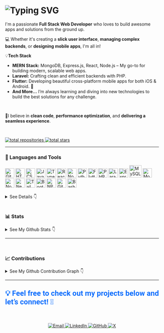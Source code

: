 <!-- # 🏄‍♂️ Hi there, I'm Ahnuf! -->
 
# ![Typing SVG](https://readme-typing-svg.herokuapp.com?font=Fira+Code&weight=600&size=28&duration=3000&pause=1000&color=00ADEF&center=false&vCenter=true&width=700&lines=🏄‍♂️+Hi+there+,+I'm+Ahnuf!;💻+Full-Stack+Web+Developer+🛠️;MERN+Stack+Developer+%7C+Laravel+Developer;💻+Good+Front-End+Developer;🛠️+Great+Backend+Developer;Your+team’s+future+MVP+😎;The+Best+Team+Player+you+could+ask+for!😉)

I'm a passionate **Full Stack Web Developer** who loves to build awesome apps and solutions from the ground up. 

💻 Whether it's creating a **slick user interface**, **managing complex backends**, or **designing mobile apps**, I'm all in!


💡**Tech Stack**

- **MERN Stack:** MongoDB, Express.js, React, Node.js – My go-to for building modern, scalable web apps.
- **Laravel:** Crafting clean and efficient backends with PHP.
- **Flutter:** Developing beautiful cross-platform mobile apps for both iOS & Android. 📱
- **And More...** I’m always learning and diving into new technologies to build the best solutions for any challenge.
 </br>
 
🌱I believe in **clean code**, **performance optimization**, and **delivering a seamless experience**.

</br>


 <p align="left">
  <a href="https://github.com/Ahnuf-Karim-Chowdhury?tab=repositories">
    <img alt="total repositories" title="Total repositories on GitHub" src="https://custom-icon-badges.demolab.com/badge/Repositories-black?color=black&style=for-the-badge&labelColor=488207&logo=repo&logoColor=blue"/>
</a>

  <a href="https://github.com/Ahnuf-Karim-Chowdhury?tab=repositories&sort=stargazers">
         <img alt="total stars" title="Total stars on GitHub" src="https://custom-icon-badges.demolab.com/github/stars/Ahnuf-Karim-Chowdhury?color=black&style=for-the-badge&labelColor=488207&logo=star&logoColor=yellow"/></a>
</p>






---
### 🧰 Languages and Tools

<div class="skills-container">
  <img alt="Git" width="30" src="https://cdn.jsdelivr.net/gh/devicons/devicon/icons/git/git-original.svg" />
  <img alt="HTML" width="30" src="https://cdn.jsdelivr.net/gh/devicons/devicon/icons/html5/html5-plain.svg" />
  <img alt="CSS" width="30" src="https://cdn.jsdelivr.net/gh/devicons/devicon/icons/css3/css3-plain.svg" />
  <img alt="JavaScript" width="30" src="https://cdn.jsdelivr.net/gh/devicons/devicon/icons/javascript/javascript-plain.svg" />
  <img alt="TypeScript" width="30" src="https://cdn.jsdelivr.net/gh/devicons/devicon/icons/typescript/typescript-plain.svg" />
  <img alt="React" width="30" src="https://cdn.jsdelivr.net/gh/devicons/devicon/icons/react/react-original.svg" />
  <img alt="NodeJS" width="30" src="https://cdn.jsdelivr.net/gh/devicons/devicon/icons/nodejs/nodejs-original.svg" />
  <img alt="Python" width="30" src="https://cdn.jsdelivr.net/gh/devicons/devicon/icons/python/python-plain.svg" />
  <img alt="Flutter" width="30" src="https://cdn.jsdelivr.net/gh/devicons/devicon@latest/icons/flutter/flutter-original.svg" />
  <img alt="PHP" width="30" src="https://cdn.jsdelivr.net/gh/devicons/devicon@latest/icons/php/php-original.svg" />
  <img alt="Laravel" width="30" src="https://cdn.jsdelivr.net/gh/devicons/devicon@latest/icons/laravel/laravel-original.svg" />
  <img alt="Express" width="30" src="https://cdn.jsdelivr.net/gh/devicons/devicon@latest/icons/express/express-original.svg" />
  <img alt="MySQL" width="40" height="40" src="https://cdn.jsdelivr.net/gh/devicons/devicon@latest/icons/mysql/mysql-plain-wordmark.svg" />
  <img alt="MongoDB" width="30" src="https://cdn.jsdelivr.net/gh/devicons/devicon@latest/icons/mongodb/mongodb-plain-wordmark.svg" />
  <img alt="Nodemon" width="30" src="https://cdn.jsdelivr.net/gh/devicons/devicon@latest/icons/nodemon/nodemon-original.svg" />
  <img alt="NextJS" width="30" src="https://cdn.jsdelivr.net/gh/devicons/devicon@latest/icons/nextjs/nextjs-original.svg" />
  <img alt="TailWind" width="30" src="https://cdn.jsdelivr.net/gh/devicons/devicon@latest/icons/tailwindcss/tailwindcss-original.svg" />
  <img alt="Bootstrap" width="30" src="https://cdn.jsdelivr.net/gh/devicons/devicon@latest/icons/bootstrap/bootstrap-original.svg" />
  <img alt="NPM" width="30" src="https://cdn.jsdelivr.net/gh/devicons/devicon@latest/icons/npm/npm-original-wordmark.svg" />
  <img alt="GitHub" width="30" src="https://cdn.jsdelivr.net/gh/devicons/devicon@latest/icons/github/github-original.svg" />
  <img alt="Bash" width="30" src="https://cdn.jsdelivr.net/gh/devicons/devicon@latest/icons/bash/bash-original.svg" />
</div>
<br />
<details>
  <summary> See Details 👇 </summary> </br>
 
| **Languages** | **Frameworks, Platforms, and Libraries** | **Design** | **Database Management** |
| :---: | :---: | :---: | :---: |
| <img alt="HTML" width="30" src="https://cdn.jsdelivr.net/gh/devicons/devicon/icons/html5/html5-plain.svg" /> <img alt="CSS" width="30" src="https://cdn.jsdelivr.net/gh/devicons/devicon/icons/css3/css3-plain.svg" /> <img alt="JavaScript" width="30" src="https://cdn.jsdelivr.net/gh/devicons/devicon/icons/javascript/javascript-plain.svg" /> <img alt="TypeScript" width="30" src="https://cdn.jsdelivr.net/gh/devicons/devicon/icons/typescript/typescript-plain.svg" /> | <img alt="React" width="30" src="https://cdn.jsdelivr.net/gh/devicons/devicon/icons/react/react-original.svg" /> <img alt="Node.js" width="30" src="https://cdn.jsdelivr.net/gh/devicons/devicon/icons/nodejs/nodejs-original.svg" /> <img alt="Express.js" width="30" src="https://cdn.jsdelivr.net/gh/devicons/devicon/icons/express/express-original.svg" /> <img alt="Mongoose" width="30" src="https://cdn.jsdelivr.net/gh/devicons/devicon/icons/mongoose/mongoose-original.svg" /> <img alt="Nodemon" width="30" src="https://cdn.jsdelivr.net/gh/devicons/devicon/icons/nodemon/nodemon-original.svg" /> <img alt="npm" width="30" src="https://cdn.jsdelivr.net/gh/devicons/devicon/icons/npm/npm-original-wordmark.svg" /> <img alt="Next.js" width="30" src="https://cdn.jsdelivr.net/gh/devicons/devicon/icons/nextjs/nextjs-original.svg" /> <img alt="Tailwind CSS" width="30" src="https://cdn.jsdelivr.net/gh/devicons/devicon/icons/tailwindcss/tailwindcss-original.svg" /> <img alt="Bootstrap" width="30" src="https://cdn.jsdelivr.net/gh/devicons/devicon/icons/bootstrap/bootstrap-original.svg" /> | <img alt="Figma" width="30" src="https://cdn.jsdelivr.net/gh/devicons/devicon/icons/figma/figma-original.svg" /> | <img alt="MongoDB" width="30" src="https://cdn.jsdelivr.net/gh/devicons/devicon/icons/mongodb/mongodb-plain-wordmark.svg" /> |
| <img alt="PHP" width="30" src="https://cdn.jsdelivr.net/gh/devicons/devicon/icons/php/php-original.svg" /> <img alt="JavaScript" width="30" src="https://cdn.jsdelivr.net/gh/devicons/devicon/icons/javascript/javascript-original.svg" /> <img alt="HTML" width="30" src="https://cdn.jsdelivr.net/gh/devicons/devicon/icons/html5/html5-original-wordmark.svg" /> <img alt="CSS" width="30" src="https://cdn.jsdelivr.net/gh/devicons/devicon/icons/css3/css3-original-wordmark.svg" /> | <img alt="Laravel" width="30" src="https://cdn.jsdelivr.net/gh/devicons/devicon/icons/laravel/laravel-original.svg" /> <img alt="Next.js" width="30" src="https://cdn.jsdelivr.net/gh/devicons/devicon/icons/nextjs/nextjs-original-wordmark.svg" /> | <img alt="Figma" width="30" src="https://cdn.jsdelivr.net/gh/devicons/devicon/icons/figma/figma-original.svg" /> | <img alt="MySQL" width="30" src="https://cdn.jsdelivr.net/gh/devicons/devicon/icons/mysql/mysql-plain-wordmark.svg" /> |
| <img alt="Dart" width="30" src="https://cdn.jsdelivr.net/gh/devicons/devicon/icons/dart/dart-original.svg" /> | <img alt="Flutter" width="30" src="https://cdn.jsdelivr.net/gh/devicons/devicon/icons/flutter/flutter-original.svg" /> | | <img alt="Firebase" width="30" src="https://cdn.jsdelivr.net/gh/devicons/devicon/icons/firebase/firebase-original-wordmark.svg" /> |
 
</details>

#

### 📊 Stats

<details>
  <summary> See My Github Stats 👇 </summary>
</br> 
 <div align="center">
  <a href="https://github.com/Ahnuf-Karim-Chowdhury/github-readme-stats" style="display: inline-block; margin-right: 10px;">
    <picture>
      <!-- Display this image when dark mode is active -->
      <source media="(prefers-color-scheme: dark)" srcset="https://github-readme-stats.vercel.app/api/top-langs/?username=Ahnuf-Karim-Chowdhury&layout=compact&theme=radical">
      <!-- Display this image when light mode is active -->
      <source media="(prefers-color-scheme: light)" srcset="https://github-readme-stats.vercel.app/api/top-langs/?username=Ahnuf-Karim-Chowdhury&layout=compact">
      <!-- Fallback image if the browser doesn't support <picture> -->
      <img src="https://github-readme-stats.vercel.app/api/top-langs/?username=Ahnuf-Karim-Chowdhury&layout=compact" alt="Top Langs" width="300" height="200">
    </picture>
  </a>

  <a href="https://github.com/Ahnuf-Karim-Chowdhury/github-readme-stats" style="display: inline-block;">
    <picture>
      <!-- Display this image when dark mode is active -->
      <source media="(prefers-color-scheme: dark)" srcset="https://github-readme-stats.vercel.app/api?username=Ahnuf-Karim-Chowdhury&show_icons=true&theme=radical">
      <!-- Display this image when light mode is active -->
      <source media="(prefers-color-scheme: light)" srcset="https://github-readme-stats.vercel.app/api?username=Ahnuf-Karim-Chowdhury">
      <!-- Fallback image for browsers that do not support <picture> -->
      <img src="https://github-readme-stats.vercel.app/api?username=Ahnuf-Karim-Chowdhury" alt="Anurag's GitHub stats" width="400" height="200">
    </picture>
  </a>
</div>
  </details>
  
--- 

</br>

### 📈 Contributions  

<details>
  <summary> See My Github Contribution Graph 👇 </summary>
</br> 
<p align="center">
  <picture>
    <!-- Display this image when dark mode is active -->
    <source media="(prefers-color-scheme: dark)" 
            srcset="https://github-readme-activity-graph.vercel.app/graph?username=Ahnuf-Karim-Chowdhury&theme=react-dark" alt="GitHub Contribution Graph">
    <!-- Display this image when light mode is active -->
    <source media="(prefers-color-scheme: light)" 
            srcset="https://github-readme-activity-graph.vercel.app/graph?username=Ahnuf-Karim-Chowdhury&theme=github-compact" alt="GitHub Contribution Graph">
    <!-- Fallback image if the browser doesn't support <picture> -->
    <img src="https://github-readme-stats.vercel.app/api/top-langs/?username=Ahnuf-Karim-Chowdhury&layout=compact" 
         alt="Top Langs"
         width="750" height="380">
  </picture>
</p>
</details>

---


## <p style="font-family: 'Roboto', sans-serif; font-size: 24px; color: #0d6efd; font-weight: bold;"> 💡 Feel free to check out my projects below and let’s connect! 🙌</p>

</br>

<p align="center">
  <a href="mailto:ahnufkarimchowdhury@gmail.com">
    <img src="https://img.shields.io/badge/Email-D14836?&color=B22222&style=for-the-badge&logo=gmail&logoColor=white" alt="Email">
  </a>
  <a href="https://linkedin.com/in/ahnuf-karim-chowdhury-396066263/">
    <img src="https://img.shields.io/badge/LinkedIn-%230077B5.svg?color=004182&style=for-the-badge&logo=linkedin&logoColor=white" alt="LinkedIn">
  </a>
  <a href="https://github.com/Ahnuf-Karim-Chowdhury">
    <img src="https://img.shields.io/badge/GitHub-%23181717.svg?style=for-the-badge&logo=github&logoColor=white" alt="GitHub">
  </a>
  <a href="https://x.com/Ahnuf_Karim">
    <img src="https://img.shields.io/badge/Twitter-%231DA1F2.svg?color=black&style=for-the-badge&logo=x&logoColor=white" alt="X">
  </a>
</p>




